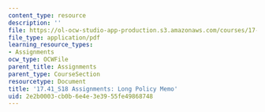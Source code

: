 ```yaml
---
content_type: resource
description: ''
file: https://ol-ocw-studio-app-production.s3.amazonaws.com/courses/17-41-introduction-to-international-relations-spring-2018/2e2b0003cb0b6e4e3e3955fe49868748_MIT17_41S18_Long_Policy_Memo.pdf
file_type: application/pdf
learning_resource_types:
- Assignments
ocw_type: OCWFile
parent_title: Assignments
parent_type: CourseSection
resourcetype: Document
title: '17.41_S18 Assignments: Long Policy Memo'
uid: 2e2b0003-cb0b-6e4e-3e39-55fe49868748
---
```

